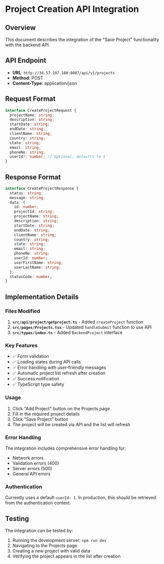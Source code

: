 # Project Creation API Integration

## Overview
This document describes the integration of the "Save Project" functionality with the backend API.

## API Endpoint
- **URL**: `http://34.57.197.188:8087/api/v1/projects`
- **Method**: POST
- **Content-Type**: application/json

## Request Format
```typescript
interface CreateProjectRequest {
  projectName: string;
  description: string;
  startDate: string;
  endDate: string;
  clientName: string;
  country: string;
  state: string;
  email: string;
  phoneNo: string;
  userId?: number; // Optional, defaults to 1
}
```

## Response Format
```typescript
interface CreateProjectResponse {
  status: string;
  message: string;
  data: {
    id: number;
    projectId: string;
    projectName: string;
    description: string;
    startDate: string;
    endDate: string;
    clientName: string;
    country: string;
    state: string;
    email: string;
    phoneNo: string;
    userId: number;
    userFirstName: string;
    userLastName: string;
  };
  statusCode: number;
}
```

## Implementation Details

### Files Modified
1. **`src/api/project/getproject.ts`** - Added `createProject` function
2. **`src/pages/Projects.tsx`** - Updated `handleSubmit` function to use API
3. **`src/types/index.ts`** - Added `BackendProject` interface

### Key Features
- ✅ Form validation
- ✅ Loading states during API calls
- ✅ Error handling with user-friendly messages
- ✅ Automatic project list refresh after creation
- ✅ Success notification
- ✅ TypeScript type safety

### Usage
1. Click "Add Project" button on the Projects page
2. Fill in the required project details
3. Click "Save Project" button
4. The project will be created via API and the list will refresh

### Error Handling
The integration includes comprehensive error handling for:
- Network errors
- Validation errors (400)
- Server errors (500)
- General API errors

### Authentication
Currently uses a default `userId: 1`. In production, this should be retrieved from the authentication context.

## Testing
The integration can be tested by:
1. Running the development server: `npm run dev`
2. Navigating to the Projects page
3. Creating a new project with valid data
4. Verifying the project appears in the list after creation 